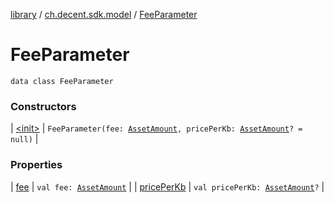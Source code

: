 [library](../../index.md) / [ch.decent.sdk.model](../index.md) / [FeeParameter](./index.md)

# FeeParameter

`data class FeeParameter`

### Constructors

| [&lt;init&gt;](-init-.md) | `FeeParameter(fee: `[`AssetAmount`](../-asset-amount/index.md)`, pricePerKb: `[`AssetAmount`](../-asset-amount/index.md)`? = null)` |

### Properties

| [fee](fee.md) | `val fee: `[`AssetAmount`](../-asset-amount/index.md) |
| [pricePerKb](price-per-kb.md) | `val pricePerKb: `[`AssetAmount`](../-asset-amount/index.md)`?` |


